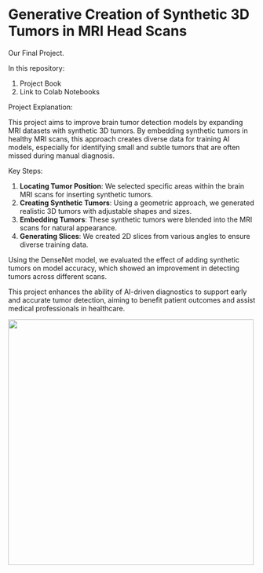 # Generative Creation of Synthetic 3D Tumors in MRI Head Scans
Our Final Project.

In this repository:
1. Project Book
2. Link to Colab Notebooks

Project Explanation:

This project aims to improve brain tumor detection models by expanding MRI datasets with synthetic 3D tumors. By embedding synthetic tumors in healthy MRI scans, this approach creates diverse data for training AI models, especially for identifying small and subtle tumors that are often missed during manual diagnosis.

Key Steps:
1. **Locating Tumor Position**: We selected specific areas within the brain MRI scans for inserting synthetic tumors.
2. **Creating Synthetic Tumors**: Using a geometric approach, we generated realistic 3D tumors with adjustable shapes and sizes.
3. **Embedding Tumors**: These synthetic tumors were blended into the MRI scans for natural appearance.
4. **Generating Slices**: We created 2D slices from various angles to ensure diverse training data.

Using the DenseNet model, we evaluated the effect of adding synthetic tumors on model accuracy, which showed an improvement in detecting tumors across different scans.

This project enhances the ability of AI-driven diagnostics to support early and accurate tumor detection, aiming to benefit patient outcomes and assist medical professionals in healthcare. 


<img src="https://github.com/user-attachments/assets/a975812d-6612-4837-80b8-ced72329551f" width="500">

